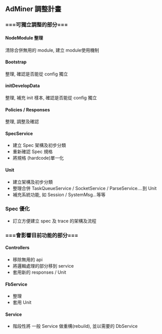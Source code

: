 
## AdMiner 調整計畫


### ===可獨立調整的部分===

#### NodeModule 整理
清除合併無用的 module, 建立 module使用機制

#### Bootstrap
整理, 確認是否能從 config 獨立

#### initDevelopData
整理, 補充 init 樣本, 確認是否能從 config 獨立

#### Policies / Responses
整理, 調整及確認

#### SpecService
- 建立 Spec 架構及初步分類   
- 重新確認 Spec 規格   
- 將規格 (hardcode)單一化

#### Unit
- 建立架構及初步分類
- 整理合併 TaskQueueService / SocketService / ParseService....到 Unit
- 補充系統功能, 如 Session / SystemMsg...等等

### Spec 優化
- 訂立方便建立 spec 及 trace 的架構及流程   
   
### ===會影響目前功能的部分===

#### Controllers
- 移除無用的 api
- 將邏輯處理的部分移到 service
- 套用新的 responses / Unit

#### FbService
- 整理
- 套用 Unit

#### Service
- 階段性將 一般 Service 做重構(rebuild), 並以需要的 DbService
